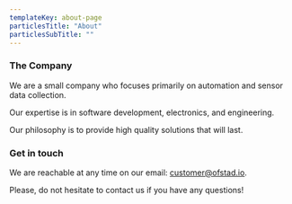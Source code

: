 ```yaml
---
templateKey: about-page
particlesTitle: "About"
particlesSubTitle: ""
---
```

### The Company
We are a small company who focuses primarily on automation and sensor data collection. 

Our expertise is in software development, electronics, and engineering.

Our philosophy is to provide high quality solutions that will last.


### Get in touch
We are reachable at any time on our email: [customer@ofstad.io](mailto:customer@ofstad.io).

Please, do not hesitate to contact us if you have any questions!

